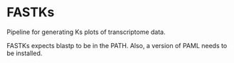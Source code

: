 # FASTKs
Pipeline for generating Ks plots of transcriptome data.

FASTKs expects blastp to be in the PATH.  Also, a version of PAML needs to be installed.
